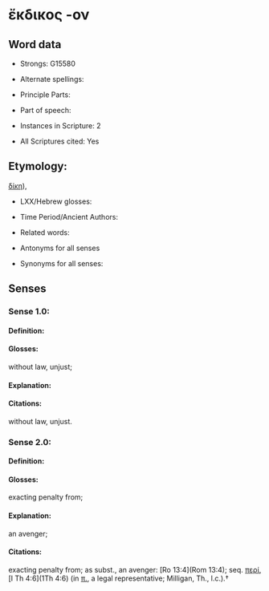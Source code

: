 # ἔκδικος -ον

<!-- Status: S2=NeedsEdits -->
<!-- Lexica used for edits:   -->

## Word data

* Strongs: G15580

* Alternate spellings:



* Principle Parts: 


* Part of speech: 


* Instances in Scripture: 2

* All Scriptures cited: Yes

## Etymology: 

[δίκη]()), 

* LXX/Hebrew glosses: 


* Time Period/Ancient Authors: 


* Related words: 

* Antonyms for all senses

* Synonyms for all senses: 


## Senses 


### Sense  1.0: 

#### Definition: 

#### Glosses: 

without law, unjust; 

#### Explanation: 


#### Citations: 

without law, unjust. 

### Sense  2.0: 

#### Definition: 

#### Glosses: 

exacting penalty from; 

#### Explanation: 

an avenger; 

#### Citations: 

exacting penalty from; as subst., an avenger: [Ro 13:4](Rom 13:4); seq. [περί](), [I Th 4:6](1Th 4:6) (in [π.](), a legal representative; Milligan, Th., l.c.).†
